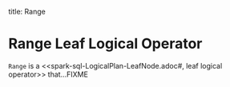 title: Range

# Range Leaf Logical Operator

`Range` is a <<spark-sql-LogicalPlan-LeafNode.adoc#, leaf logical operator>> that...FIXME
